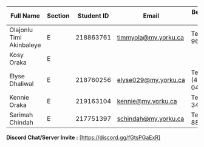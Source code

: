 | Full Name            		| Section | Student ID | Email                | Best Way to Contact | Discord Username |
|-------------------------------|---------|------------|----------------------|---------------------|------------------|
| Olajonlu Timi Akinbaleye 	| E       | 218863761  | timmyola@my.yorku.ca | Text (905-965-6789) | Timi.d1          |
| Kosy Oraka            	| E       |            |                      |                     |                  |
| Elyse Dhaliwal       	 	| E       | 218760256  | elyse029@my.yorku.ca | Text (437)-993-0470 | elyse.dhaliwal   |
| Kennie Oraka          	| E       | 219163104  | kennie@my.yorku.ca   | Text (437-344-3502) | Kennie03         |
| Sarimah Chindah            		| E       | 217751397  | schindah@my.yorku.ca | Text (647-887-7105) | sarimahchindah   |

**Discord Chat/Server Invite :** [https://discord.gg/fGtsPGaExR]